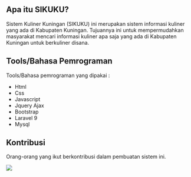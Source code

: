 ## Apa itu SIKUKU?

Sistem Kuliner Kuningan (SIKUKU) ini merupakan sistem informasi kuliner yang ada di Kabupaten Kuningan. Tujuannya ini untuk mempermudahkan masyarakat mencari informasi kuliner apa saja yang ada di Kabupaten Kuningan untuk berkuliner disana.

## Tools/Bahasa Pemrograman

Tools/Bahasa pemrograman yang dipakai :

- Html
- Css
- Javascript
- Jquery Ajax
- Bootstrap
- Laravel 9
- Mysql

## Kontribusi

Orang-orang yang ikut berkontribusi dalam pembuatan sistem ini.

<a href="https://github.com/nenofetch/GEMASTIK-Kuliner/graphs/contributors">
  <img src="https://contrib.rocks/image?repo=nenofetch/GEMASTIK-Kuliner" />
</a>

